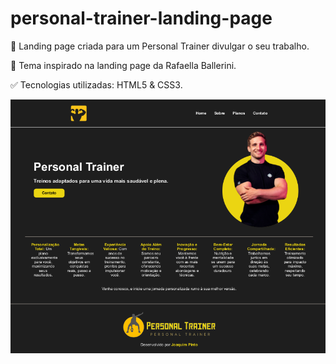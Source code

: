 # personal-trainer-landing-page

 💪 Landing page criada para um Personal Trainer divulgar o seu trabalho. 

 🎨 Tema inspirado na landing page da Rafaella Ballerini.
 
 ✅ Tecnologias utilizadas: HTML5 & CSS3.

<img src="img/personal-trainer-page.png" alt="Print Screen Page">
